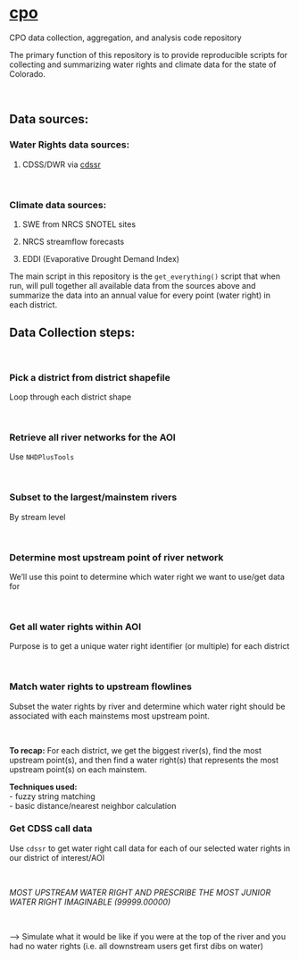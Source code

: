 
# [**cpo**](https://github.com/anguswg-ucsb/cpo)

CPO data collection, aggregation, and analysis code repository

The primary function of this repository is to provide reproducible
scripts for collecting and summarizing water rights and climate data for
the state of Colorado.

<br>

## Data sources:

### Water Rights data sources:

1.  CDSS/DWR via [cdssr](https://github.com/anguswg-ucsb/cdssr)

<br>

### Climate data sources:

1.  SWE from NRCS SNOTEL sites

2.  NRCS streamflow forecasts

3.  EDDI (Evaporative Drought Demand Index)

The main script in this repository is the `get_everything()` script that
when run, will pull together all available data from the sources above
and summarize the data into an annual value for every point (water
right) in each district.

## Data Collection steps:

<br>

### Pick a district from district shapefile

Loop through each district shape

<br>

### Retrieve all river networks for the AOI

Use `NHDPlusTools`

<br>

### Subset to the largest/mainstem rivers

By stream level

<br>

### Determine most upstream point of river network

We’ll use this point to determine which water right we want to use/get
data for

<br>

### Get all water rights within AOI

Purpose is to get a unique water right identifier (or multiple) for each
district

<br>

### Match water rights to upstream flowlines

Subset the water rights by river and determine which water right should
be associated with each mainstems most upstream point.

<br>

**To recap:** For each district, we get the biggest river(s), find the
most upstream point(s), and then find a water right(s) that represents
the most upstream point(s) on each mainstem.

**Techniques used:** <br> - fuzzy string matching <br> - basic
distance/nearest neighbor calculation

### Get CDSS call data

Use `cdssr` to get water right call data for each of our selected water
rights in our district of interest/AOI

<br>

*MOST UPSTREAM WATER RIGHT AND PRESCRIBE THE MOST JUNIOR WATER RIGHT
IMAGINABLE (99999.00000)*

<br>

–\> Simulate what it would be like if you were at the top of the river
and you had no water rights (i.e. all downstream users get first dibs on
water)
